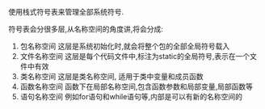 使用栈式符号表来管理全部系统符号.

符号表会分很多层,从名称空间的角度讲,将会分成:

1. 包名称空间
    这层是系统初始化时,就会将整个包的全部全局符号载入
2. 文件名称空间
    这层是每个代码文件中,标注为static的全局符号,表示在一个文件中有效
3. 类名称空间
    这层是类名称空间, 适用于类中变量和成员函数
4. 函数名称空间
    函数下在局部名称空间,包含函数参数和局部变量,局部函数等
5. 语句名称空间
    例如for语句和while语句等,内部是可以有新的名称空间的

